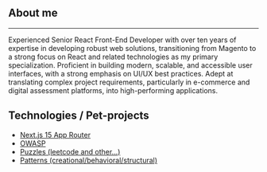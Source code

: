## About me
<hr>
Experienced Senior React Front-End Developer with over ten years of expertise in developing robust web solutions, transitioning from Magento to a strong focus on React and related technologies as my primary specialization. Proficient in building modern, scalable, and accessible user interfaces, with a strong emphasis on UI/UX best practices. Adept at translating complex project requirements, particularly in e-commerce and digital assessment platforms, into high-performing applications.

## Technologies / Pet-projects
* [Next.js 15 App Router](https://github.com/roman-ua89/puzzles)
* [OWASP](https://github.com/roman-ua89/puzzles)
* [Puzzles (leetcode and other...)](https://github.com/roman-ua89/puzzles)
* [Patterns (creational/behavioral/structural)](https://github.com/roman-ua89/puzzles)

